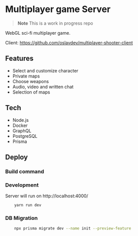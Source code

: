 # Multiplayer game Server

> **Note** 
> This is a work in progress repo

WebGL sci-fi multiplayer game. 

Client: https://github.com/oslavdev/multiplayer-shooter-client

## Features

- Select and customize character
- Private maps
- Choose weapons
- Audio, video and written chat
- Selection of maps

## Tech

- Node.js 
- Docker
- GraphQL
- PostgreSQL
- Prisma

## Deploy

### Build command

### Development 

Server will run on http://localhost:4000/

```bash
    yarn run dev
```

### DB Migration

```bash
    npx prisma migrate dev --name init --preview-feature
```
